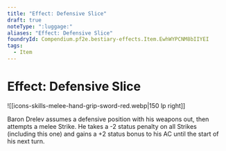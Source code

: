 ```yaml
---
title: "Effect: Defensive Slice"
draft: true
noteType: ":luggage:"
aliases: "Effect: Defensive Slice"
foundryId: Compendium.pf2e.bestiary-effects.Item.EwhWYPCNM8bIIYEI
tags:
  - Item
---
```


# Effect: Defensive Slice
![[icons-skills-melee-hand-grip-sword-red.webp|150 lp right]]

Baron Drelev assumes a defensive position with his weapons out, then attempts a melee Strike. He takes a -2 status penalty on all Strikes (including this one) and gains a +2 status bonus to his AC until the start of his next turn.
